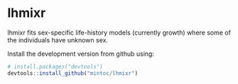 # lhmixr

lhmixr fits sex-specific life-history models (currently growth) where some of the individuals have unknown sex.

Install the development version from github using:

```R
# install.packages("devtools")
devtools::install_github("mintoc/lhmixr")
```
